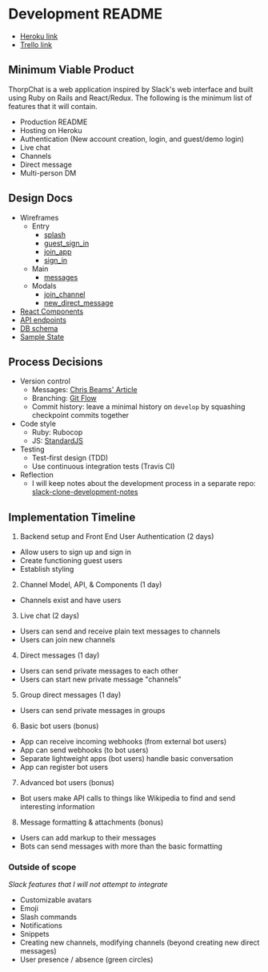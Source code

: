 # Development README

- [Heroku link]()
- [Trello link](https://trello.com/b/xj2mckmN/slack-clone)

## Minimum Viable Product

ThorpChat is a web application inspired by Slack's web interface and built using Ruby on Rails and React/Redux. The following is the minimum list of features that it will contain.

- Production README
- Hosting on Heroku
- Authentication (New account creation, login, and guest/demo login)
- Live chat
- Channels
- Direct message
- Multi-person DM

## Design Docs
- Wireframes
  - Entry
    - [splash](wireframes/splash.png)
    - [guest_sign_in](wireframes/guest_sign_in.png)
    - [join_app](wireframes/join_app.png)
    - [sign_in](wireframes/sign_in.png)
  - Main
    - [messages](wireframes/messages.png)
  - Modals
    - [join_channel](wireframes/join_channel.png)
    - [new_direct_message](wireframes/new_direct_message.png)
- [React Components](component-hierarchy.md)
- [API endpoints](api-endpoints.md)
- [DB schema](schema.md)
- [Sample State](sample-state.md)

## Process Decisions
- Version control
  - Messages: [Chris Beams' Article](https://chris.beams.io/posts/git-commit/)
  - Branching: [Git Flow](http://nvie.com/posts/a-successful-git-branching-model/)
  - Commit history: leave a minimal history on `develop` by squashing checkpoint commits together
- Code style
  - Ruby: Rubocop
  - JS: [StandardJS](http://standardjs.com/)
- Testing
  - Test-first design (TDD)
  - Use continuous integration tests (Travis CI)
- Reflection
  - I will keep notes about the development process in a separate repo: [slack-clone-development-notes](https://github.com/jsonreeder/slack-clone-development-notes)

## Implementation Timeline

1. Backend setup and Front End User Authentication (2 days)
  - Allow users to sign up and sign in
  - Create functioning guest users
  - Establish styling
2. Channel Model, API, & Components (1 day)
  - Channels exist and have users
3. Live chat (2 days)
  - Users can send and receive plain text messages to channels
  - Users can join new channels
4. Direct messages (1 day)
  - Users can send private messages to each other
  - Users can start new private message "channels"
5. Group direct messages (1 day)
  - Users can send private messages in groups
6. Basic bot users (bonus)
  - App can receive incoming webhooks (from external bot users)
  - App can send webhooks (to bot users)
  - Separate lightweight apps (bot users) handle basic conversation
  - App can register bot users
7. Advanced bot users (bonus)
  - Bot users make API calls to things like Wikipedia to find and send interesting information
8. Message formatting & attachments (bonus)
  - Users can add markup to their messages
  - Bots can send messages with more than the basic formatting

### Outside of scope
_Slack features that I will not attempt to integrate_
- Customizable avatars
- Emoji
- Slash commands
- Notifications
- Snippets
- Creating new channels, modifying channels (beyond creating new direct messages)
- User presence / absence (green circles)
